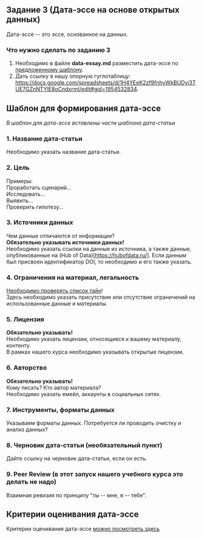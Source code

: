 ## Задание 3 (Дата-эссе на основе открытых данных) 

Дата-эссе -- это эссе, основанное на данных.      


### Что нужно сделать по заданию 3

1. Необходимо в файле **data-essay.md** разместить дата-эссе по [предложенному шаблону](https://github.com/iradche/Seminar-2020-course/blob/master/tasks/task3.md#%D0%A8%D0%B0%D0%B1%D0%BB%D0%BE%D0%BD-%D0%B4%D0%BB%D1%8F-%D1%84%D0%BE%D1%80%D0%BC%D0%B8%D1%80%D0%BE%D0%B2%D0%B0%D0%BD%D0%B8%D1%8F-%D0%B4%D0%B0%D1%82%D0%B0-%D1%8D%D1%81%D1%81%D0%B5).
2. Дать ссылку в нашу опорную гуглотаблицу: https://docs.google.com/spreadsheets/d/1H4YEeK2zf9fnhyWkBUDyj3TUE7GZnNTYlE8oCndxrmI/edit#gid=1954532834.        
 

## Шаблон для формирования дата-эссе
*В шаблон для дата-эссе вставлены части шаблона дата-статьи*

### 1. Название дата-статьи  
Необходимо указать название дата-статьи.

### 2. Цель
Примеры:      
Проработать сценарий...      
Исследовать...     
Выявить...     
Проверить гипотезу...     
      
### 3. Источники данных
Чем данные отличаются от информации?     
**Обязательно указывать источники данных!**    
Необходимо указать ссылки на данные из источника, а также данные, опубликованные на (Hub of Data)[https://hubofdata.ru/].
Если данным был присвоен идентификатор DOI, то необходимо и его также указать.

### 4. Ограничения на материал, легальность
[Необходимо проверять список тайн](https://github.com/iradche/ANRI-workshop/blob/master/scaffolding/%D0%A1%D0%BF%D0%B8%D1%81%D0%BE%D0%BA%D0%A2%D0%B0%D0%B8%CC%86%D0%BD.pdf)!  
Здесь необходимо указать присутствие или отсутствие ограничений на использованные данные и материалы.

### 5. Лицензия
**Обязательно указывать!**          
Необходимо указать лицензии, относящиеся к вашему материалу, контенту.      
В рамках нашего курса необходимо указывать открытые лицензии.     

### 6. Авторство
**Обязательно указывать!**           
Кому писать? Кто автор материала?          
Необходимо указать емейл, аккаунты в социальных сетях.

### 7. Инструменты, форматы данных
Указываем форматы данных.
Потребуется ли проводить очистку и анализ данных?     


### 8. Черновик дата-статьи (необязательный пункт)
Дайте ссылку на черновик дата-статьи, если он есть.


### 9. Peer Review (в этот запуск нашего учебного курса это делать не надо)
Взаимная ревизия по принципу "ты -- мне, я -- тебе".     

## Критерии оценивания дата-эссе
Критерии оценивания дата-эссе [можно посмотреть здесь](https://docs.google.com/spreadsheets/d/e/2PACX-1vTLcZV4N8MRtQDf4gwNRFMwgGvHZTIO5UgXg6X_nNAT4qZcFTE0akKKcnY_Dqoxp5p1fFk3_GV3lE8t/pubhtml?gid=1709635806&single=true)
     
